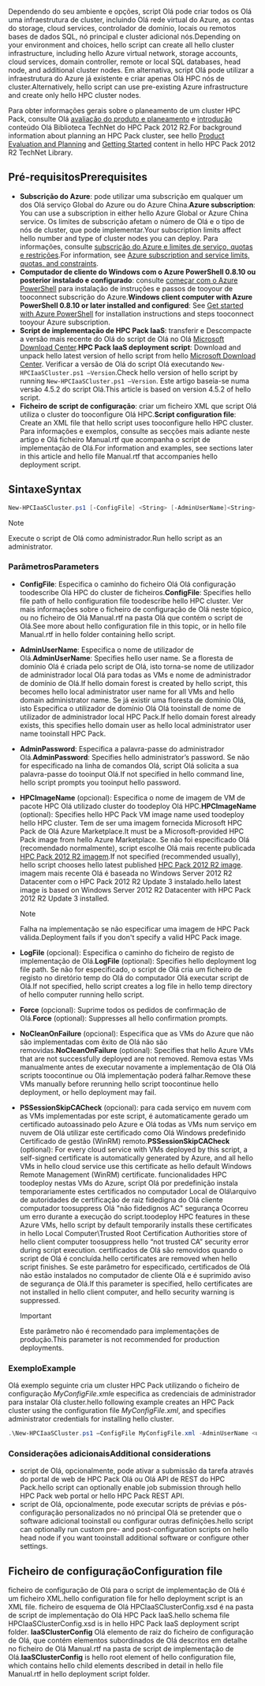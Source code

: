 



<span data-ttu-id="2d775-101">Dependendo do seu ambiente e opções, script Olá pode criar todos os Olá uma infraestrutura de cluster, incluindo Olá rede virtual do Azure, as contas do storage, cloud services, controlador de domínio, locais ou remotos bases de dados SQL, nó principal e cluster adicional nós.</span><span class="sxs-lookup"><span data-stu-id="2d775-101">Depending on your environment and choices, hello script can create all hello cluster infrastructure, including hello Azure virtual network, storage accounts, cloud services, domain controller, remote or local SQL databases, head node, and additional cluster nodes.</span></span> <span data-ttu-id="2d775-102">Em alternativa, script Olá pode utilizar a infraestrutura do Azure já existente e criar apenas Olá HPC nós de cluster.</span><span class="sxs-lookup"><span data-stu-id="2d775-102">Alternatively, hello script can use pre-existing Azure infrastructure and create only hello HPC cluster nodes.</span></span>

<span data-ttu-id="2d775-103">Para obter informações gerais sobre o planeamento de um cluster HPC Pack, consulte Olá [avaliação do produto e planeamento](https://technet.microsoft.com/library/jj899596.aspx) e [introdução](https://technet.microsoft.com/library/jj899590.aspx) conteúdo Olá Biblioteca TechNet do HPC Pack 2012 R2.</span><span class="sxs-lookup"><span data-stu-id="2d775-103">For background information about planning an HPC Pack cluster, see hello [Product Evaluation and Planning](https://technet.microsoft.com/library/jj899596.aspx) and [Getting Started](https://technet.microsoft.com/library/jj899590.aspx) content in hello HPC Pack 2012 R2 TechNet Library.</span></span>

## <a name="prerequisites"></a><span data-ttu-id="2d775-104">Pré-requisitos</span><span class="sxs-lookup"><span data-stu-id="2d775-104">Prerequisites</span></span>
* <span data-ttu-id="2d775-105">**Subscrição do Azure**: pode utilizar uma subscrição em qualquer um dos Olá serviço Global do Azure ou do Azure China.</span><span class="sxs-lookup"><span data-stu-id="2d775-105">**Azure subscription**: You can use a subscription in either hello Azure Global or Azure China service.</span></span> <span data-ttu-id="2d775-106">Os limites de subscrição afetam o número de Olá e o tipo de nós de cluster, que pode implementar.</span><span class="sxs-lookup"><span data-stu-id="2d775-106">Your subscription limits affect hello number and type of cluster nodes you can deploy.</span></span> <span data-ttu-id="2d775-107">Para informações, consulte [subscrição do Azure e limites de serviço, quotas e restrições](../articles/azure-subscription-service-limits.md).</span><span class="sxs-lookup"><span data-stu-id="2d775-107">For information, see [Azure subscription and service limits, quotas, and constraints](../articles/azure-subscription-service-limits.md).</span></span>
* <span data-ttu-id="2d775-108">**Computador de cliente do Windows com o Azure PowerShell 0.8.10 ou posterior instalado e configurado**: consulte [começar com o Azure PowerShell](/powershell/azureps-cmdlets-docs) para instalação de instruções e passos de tooyour de tooconnect subscrição do Azure.</span><span class="sxs-lookup"><span data-stu-id="2d775-108">**Windows client computer with Azure PowerShell 0.8.10 or later installed and configured**: See [Get started with Azure PowerShell](/powershell/azureps-cmdlets-docs) for installation instructions and steps tooconnect tooyour Azure subscription.</span></span>
* <span data-ttu-id="2d775-109">**Script de implementação de HPC Pack IaaS**: transferir e Descompacte a versão mais recente do Olá do script de Olá no Olá [Microsoft Download Center](https://www.microsoft.com/download/details.aspx?id=44949).</span><span class="sxs-lookup"><span data-stu-id="2d775-109">**HPC Pack IaaS deployment script**: Download and unpack hello latest version of hello script from hello [Microsoft Download Center](https://www.microsoft.com/download/details.aspx?id=44949).</span></span> <span data-ttu-id="2d775-110">Verificar a versão de Olá do script Olá executando `New-HPCIaaSCluster.ps1 –Version`.</span><span class="sxs-lookup"><span data-stu-id="2d775-110">Check hello version of hello script by running `New-HPCIaaSCluster.ps1 –Version`.</span></span> <span data-ttu-id="2d775-111">Este artigo baseia-se numa versão 4.5.2 do script Olá.</span><span class="sxs-lookup"><span data-stu-id="2d775-111">This article is based on version 4.5.2 of hello script.</span></span>
* <span data-ttu-id="2d775-112">**Ficheiro de script de configuração**: criar um ficheiro XML que script Olá utiliza o cluster do tooconfigure Olá HPC.</span><span class="sxs-lookup"><span data-stu-id="2d775-112">**Script configuration file**: Create an XML file that hello script uses tooconfigure hello HPC cluster.</span></span> <span data-ttu-id="2d775-113">Para informações e exemplos, consulte as secções mais adiante neste artigo e Olá ficheiro Manual.rtf que acompanha o script de implementação de Olá.</span><span class="sxs-lookup"><span data-stu-id="2d775-113">For information and examples, see sections later in this article and hello file Manual.rtf that accompanies hello deployment script.</span></span>

## <a name="syntax"></a><span data-ttu-id="2d775-114">Sintaxe</span><span class="sxs-lookup"><span data-stu-id="2d775-114">Syntax</span></span>
```PowerShell
New-HPCIaaSCluster.ps1 [-ConfigFile] <String> [-AdminUserName]<String> [[-AdminPassword] <String>] [[-HPCImageName] <String>] [[-LogFile] <String>] [-Force] [-NoCleanOnFailure] [-PSSessionSkipCACheck] [<CommonParameters>]
```
> [!NOTE]
> <span data-ttu-id="2d775-115">Execute o script de Olá como administrador.</span><span class="sxs-lookup"><span data-stu-id="2d775-115">Run hello script as an administrator.</span></span>
> 
> 

### <a name="parameters"></a><span data-ttu-id="2d775-116">Parâmetros</span><span class="sxs-lookup"><span data-stu-id="2d775-116">Parameters</span></span>
* <span data-ttu-id="2d775-117">**ConfigFile**: Especifica o caminho do ficheiro Olá Olá configuração toodescribe Olá HPC do cluster de ficheiros.</span><span class="sxs-lookup"><span data-stu-id="2d775-117">**ConfigFile**: Specifies hello file path of hello configuration file toodescribe hello HPC cluster.</span></span> <span data-ttu-id="2d775-118">Ver mais informações sobre o ficheiro de configuração de Olá neste tópico, ou no ficheiro de Olá Manual.rtf na pasta Olá que contém o script de Olá.</span><span class="sxs-lookup"><span data-stu-id="2d775-118">See more about hello configuration file in this topic, or in hello file Manual.rtf in hello folder containing hello script.</span></span>
* <span data-ttu-id="2d775-119">**AdminUserName**: Especifica o nome de utilizador de Olá.</span><span class="sxs-lookup"><span data-stu-id="2d775-119">**AdminUserName**: Specifies hello user name.</span></span> <span data-ttu-id="2d775-120">Se a floresta de domínio Olá é criada pelo script de Olá, isto torna-se nome de utilizador de administrador local Olá para todas as VMs e nome de administrador de domínio de Olá.</span><span class="sxs-lookup"><span data-stu-id="2d775-120">If hello domain forest is created by hello script, this becomes hello local administrator user name for all VMs and hello domain administrator name.</span></span> <span data-ttu-id="2d775-121">Se já existir uma floresta de domínio Olá, isto Especifica o utilizador de domínio Olá Olá tooinstall de nome de utilizador de administrador local HPC Pack.</span><span class="sxs-lookup"><span data-stu-id="2d775-121">If hello domain forest already exists, this specifies hello domain user as hello local administrator user name tooinstall HPC Pack.</span></span>
* <span data-ttu-id="2d775-122">**AdminPassword**: Especifica a palavra-passe do administrador Olá.</span><span class="sxs-lookup"><span data-stu-id="2d775-122">**AdminPassword**: Specifies hello administrator’s password.</span></span> <span data-ttu-id="2d775-123">Se não for especificado na linha de comandos Olá, script Olá solicita a sua palavra-passe do tooinput Olá.</span><span class="sxs-lookup"><span data-stu-id="2d775-123">If not specified in hello command line, hello script prompts you tooinput hello password.</span></span>
* <span data-ttu-id="2d775-124">**HPCImageName** (opcional): Especifica o nome de imagem de VM de pacote HPC Olá utilizado cluster do toodeploy Olá HPC.</span><span class="sxs-lookup"><span data-stu-id="2d775-124">**HPCImageName** (optional): Specifies hello HPC Pack VM image name used toodeploy hello HPC cluster.</span></span> <span data-ttu-id="2d775-125">Tem de ser uma imagem fornecida Microsoft HPC Pack de Olá Azure Marketplace.</span><span class="sxs-lookup"><span data-stu-id="2d775-125">It must be a Microsoft-provided HPC Pack image from hello Azure Marketplace.</span></span> <span data-ttu-id="2d775-126">Se não foi especificado Olá (recomendado normalmente), script escolhe Olá mais recente publicada [HPC Pack 2012 R2 imagem](https://azure.microsoft.com/marketplace/partners/microsoft/hpcpack2012r2onwindowsserver2012r2/).</span><span class="sxs-lookup"><span data-stu-id="2d775-126">If not specified (recommended usually), hello script chooses hello latest published [HPC Pack 2012 R2 image](https://azure.microsoft.com/marketplace/partners/microsoft/hpcpack2012r2onwindowsserver2012r2/).</span></span> <span data-ttu-id="2d775-127">imagem mais recente Olá é baseada no Windows Server 2012 R2 Datacenter com o HPC Pack 2012 R2 Update 3 instalado.</span><span class="sxs-lookup"><span data-stu-id="2d775-127">hello latest image is based on Windows Server 2012 R2 Datacenter with HPC Pack 2012 R2 Update 3 installed.</span></span>
  
  > [!NOTE]
  > <span data-ttu-id="2d775-128">Falha na implementação se não especificar uma imagem de HPC Pack válida.</span><span class="sxs-lookup"><span data-stu-id="2d775-128">Deployment fails if you don't specify a valid HPC Pack image.</span></span>
  > 
  > 
* <span data-ttu-id="2d775-129">**LogFile** (opcional): Especifica o caminho do ficheiro de registo de implementação de Olá.</span><span class="sxs-lookup"><span data-stu-id="2d775-129">**LogFile** (optional): Specifies hello deployment log file path.</span></span> <span data-ttu-id="2d775-130">Se não for especificado, o script de Olá cria um ficheiro de registo no diretório temp do Olá do computador Olá executar script de Olá.</span><span class="sxs-lookup"><span data-stu-id="2d775-130">If not specified, hello script creates a log file in hello temp directory of hello computer running hello script.</span></span>
* <span data-ttu-id="2d775-131">**Force** (opcional): Suprime todos os pedidos de confirmação de Olá.</span><span class="sxs-lookup"><span data-stu-id="2d775-131">**Force** (optional): Suppresses all hello confirmation prompts.</span></span>
* <span data-ttu-id="2d775-132">**NoCleanOnFailure** (opcional): Especifica que as VMs do Azure que não são implementadas com êxito de Olá não são removidas.</span><span class="sxs-lookup"><span data-stu-id="2d775-132">**NoCleanOnFailure** (optional): Specifies that hello Azure VMs that are not successfully deployed are not removed.</span></span> <span data-ttu-id="2d775-133">Remova estas VMs manualmente antes de executar novamente a implementação de Olá Olá scripts toocontinue ou Olá implementação poderá falhar.</span><span class="sxs-lookup"><span data-stu-id="2d775-133">Remove these VMs manually before rerunning hello script toocontinue hello deployment, or hello deployment may fail.</span></span>
* <span data-ttu-id="2d775-134">**PSSessionSkipCACheck** (opcional): para cada serviço em nuvem com as VMs implementadas por este script, é automaticamente gerado um certificado autoassinado pelo Azure e Olá todas as VMs num serviço em nuvem de Olá utilizar este certificado como Olá Windows predefinido Certificado de gestão (WinRM) remoto.</span><span class="sxs-lookup"><span data-stu-id="2d775-134">**PSSessionSkipCACheck** (optional): For every cloud service with VMs deployed by this script, a self-signed certificate is automatically generated by Azure, and all hello VMs in hello cloud service use this certificate as hello default Windows Remote Management (WinRM) certificate.</span></span> <span data-ttu-id="2d775-135">funcionalidades HPC toodeploy nestas VMs do Azure, script Olá por predefinição instala temporariamente estes certificados no computador Local de Olá\\arquivo de autoridades de certificação de raiz fidedigna do Olá cliente computador toosuppress Olá "não fidedignos AC" segurança Ocorreu um erro durante a execução do script.</span><span class="sxs-lookup"><span data-stu-id="2d775-135">toodeploy HPC features in these Azure VMs, hello script by default temporarily installs these certificates in hello Local Computer\\Trusted Root Certification Authorities store of hello client computer toosuppress hello “not trusted CA” security error during script execution.</span></span> <span data-ttu-id="2d775-136">certificados de Olá são removidos quando o script de Olá é concluída.</span><span class="sxs-lookup"><span data-stu-id="2d775-136">hello certificates are removed when hello script finishes.</span></span> <span data-ttu-id="2d775-137">Se este parâmetro for especificado, certificados de Olá não estão instalados no computador de cliente Olá e é suprimido aviso de segurança de Olá.</span><span class="sxs-lookup"><span data-stu-id="2d775-137">If this parameter is specified, hello certificates are not installed in hello client computer, and hello security warning is suppressed.</span></span>
  
  > [!IMPORTANT]
  > <span data-ttu-id="2d775-138">Este parâmetro não é recomendado para implementações de produção.</span><span class="sxs-lookup"><span data-stu-id="2d775-138">This parameter is not recommended for production deployments.</span></span>
  > 
  > 

### <a name="example"></a><span data-ttu-id="2d775-139">Exemplo</span><span class="sxs-lookup"><span data-stu-id="2d775-139">Example</span></span>
<span data-ttu-id="2d775-140">Olá exemplo seguinte cria um cluster HPC Pack utilizando o ficheiro de configuração *MyConfigFile.xml*e especifica as credenciais de administrador para instalar Olá cluster.</span><span class="sxs-lookup"><span data-stu-id="2d775-140">hello following example creates an HPC Pack cluster using the configuration file *MyConfigFile.xml*, and specifies administrator credentials for installing hello cluster.</span></span>

```PowerShell
.\New-HPCIaaSCluster.ps1 –ConfigFile MyConfigFile.xml -AdminUserName <username> –AdminPassword <password>
```

### <a name="additional-considerations"></a><span data-ttu-id="2d775-141">Considerações adicionais</span><span class="sxs-lookup"><span data-stu-id="2d775-141">Additional considerations</span></span>
* <span data-ttu-id="2d775-142">script de Olá, opcionalmente, pode ativar a submissão da tarefa através do portal de web de HPC Pack Olá ou Olá API de REST do HPC Pack.</span><span class="sxs-lookup"><span data-stu-id="2d775-142">hello script can optionally enable job submission through hello HPC Pack web portal or hello HPC Pack REST API.</span></span>
* <span data-ttu-id="2d775-143">script de Olá, opcionalmente, pode executar scripts de prévias e pós-configuração personalizados no nó principal Olá se pretender que o software adicional tooinstall ou configurar outras definições.</span><span class="sxs-lookup"><span data-stu-id="2d775-143">hello script can optionally run custom pre- and post-configuration scripts on hello head node if you want tooinstall additional software or configure other settings.</span></span>

## <a name="configuration-file"></a><span data-ttu-id="2d775-144">Ficheiro de configuração</span><span class="sxs-lookup"><span data-stu-id="2d775-144">Configuration file</span></span>
<span data-ttu-id="2d775-145">ficheiro de configuração de Olá para o script de implementação de Olá é um ficheiro XML.</span><span class="sxs-lookup"><span data-stu-id="2d775-145">hello configuration file for hello deployment script is an XML file.</span></span> <span data-ttu-id="2d775-146">ficheiro de esquema de Olá HPCIaaSClusterConfig.xsd é na pasta de script de implementação do Olá HPC Pack IaaS.</span><span class="sxs-lookup"><span data-stu-id="2d775-146">hello schema file HPCIaaSClusterConfig.xsd is in hello HPC Pack IaaS deployment script folder.</span></span> <span data-ttu-id="2d775-147">**IaaSClusterConfig** Olá elemento de raiz do ficheiro de configuração de Olá, que contém elementos subordinados de Olá descritos em detalhe no ficheiro de Olá Manual.rtf na pasta de script de implementação de Olá.</span><span class="sxs-lookup"><span data-stu-id="2d775-147">**IaaSClusterConfig** is hello root element of hello configuration file, which contains hello child elements described in detail in hello file Manual.rtf in hello deployment script folder.</span></span>

